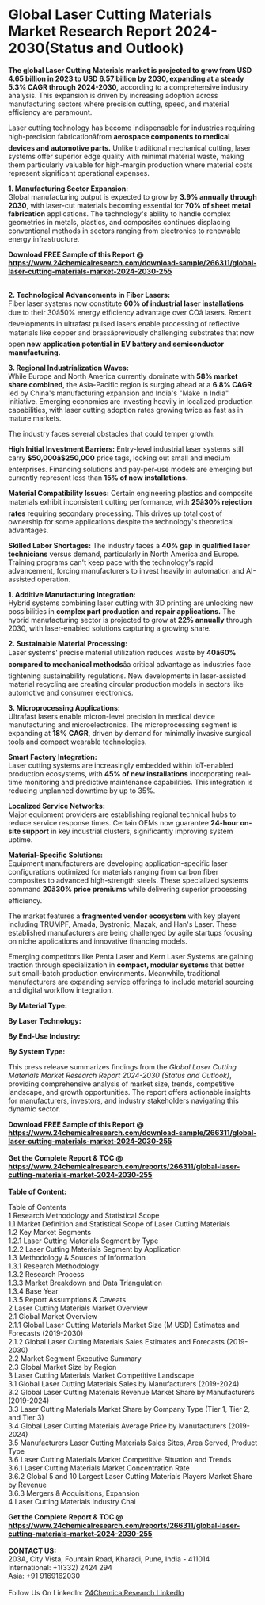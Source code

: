 <h1>Global Laser Cutting Materials Market Research Report 2024-2030(Status and Outlook)</h1><p><strong>The global Laser Cutting Materials market is projected to grow from USD 4.65 billion in 2023 to USD 6.57 billion by 2030, expanding at a steady 5.3% CAGR through 2024-2030,</strong> according to a comprehensive industry analysis. This expansion is driven by increasing adoption across manufacturing sectors where precision cutting, speed, and material efficiency are paramount.</p><p>Laser cutting technology has become indispensable for industries requiring high-precision fabricationâfrom <strong>aerospace components to medical devices and automotive parts.</strong> Unlike traditional mechanical cutting, laser systems offer superior edge quality with minimal material waste, making them particularly valuable for high-margin production where material costs represent significant operational expenses.</p><p><strong>1. Manufacturing Sector Expansion:</strong><br>
Global manufacturing output is expected to grow by <strong>3.9% annually through 2030</strong>, with laser-cut materials becoming essential for <strong>70% of sheet metal fabrication</strong> applications. The technology's ability to handle complex geometries in metals, plastics, and composites continues displacing conventional methods in sectors ranging from electronics to renewable energy infrastructure.</p><div><b>Download FREE Sample of this Report @ 
            <a href="https://www.24chemicalresearch.com/download-sample/266311/global-laser-cutting-materials-market-2024-2030-255">
            https://www.24chemicalresearch.com/download-sample/266311/global-laser-cutting-materials-market-2024-2030-255</a></b></div><br><p><strong>2. Technological Advancements in Fiber Lasers:</strong><br>
Fiber laser systems now constitute <strong>60% of industrial laser installations</strong> due to their 30â50% energy efficiency advantage over COâ lasers. Recent developments in ultrafast pulsed lasers enable processing of reflective materials like copper and brassâpreviously challenging substrates that now open <strong>new application potential in EV battery and semiconductor manufacturing.</strong></p><p><strong>3. Regional Industrialization Waves:</strong><br>
While Europe and North America currently dominate with <strong>58% market share combined</strong>, the Asia-Pacific region is surging ahead at a <strong>6.8% CAGR</strong> led by China's manufacturing expansion and India's "Make in India" initiative. Emerging economies are investing heavily in localized production capabilities, with laser cutting adoption rates growing twice as fast as in mature markets.</p><p>The industry faces several obstacles that could temper growth:</p><p><strong>High Initial Investment Barriers:</strong> Entry-level industrial laser systems still carry <strong>$50,000â$250,000</strong> price tags, locking out small and medium enterprises. Financing solutions and pay-per-use models are emerging but currently represent less than <strong>15% of new installations.</strong></p><p><strong>Material Compatibility Issues:</strong> Certain engineering plastics and composite materials exhibit inconsistent cutting performance, with <strong>25â30% rejection rates</strong> requiring secondary processing. This drives up total cost of ownership for some applications despite the technology's theoretical advantages.</p><p><strong>Skilled Labor Shortages:</strong> The industry faces a <strong>40% gap in qualified laser technicians</strong> versus demand, particularly in North America and Europe. Training programs can't keep pace with the technology's rapid advancement, forcing manufacturers to invest heavily in automation and AI-assisted operation.</p><p><strong>1. Additive Manufacturing Integration:</strong><br>
Hybrid systems combining laser cutting with 3D printing are unlocking new possibilities in <strong>complex part production and repair applications.</strong> The hybrid manufacturing sector is projected to grow at <strong>22% annually</strong> through 2030, with laser-enabled solutions capturing a growing share.</p><p><strong>2. Sustainable Material Processing:</strong><br>
Laser systems' precise material utilization reduces waste by <strong>40â60% compared to mechanical methods</strong>âa critical advantage as industries face tightening sustainability regulations. New developments in laser-assisted material recycling are creating circular production models in sectors like automotive and consumer electronics.</p><p><strong>3. Microprocessing Applications:</strong><br>
Ultrafast lasers enable micron-level precision in medical device manufacturing and microelectronics. The microprocessing segment is expanding at <strong>18% CAGR</strong>, driven by demand for minimally invasive surgical tools and compact wearable technologies.</p><p><strong>Smart Factory Integration:</strong><br>
	Laser cutting systems are increasingly embedded within IoT-enabled production ecosystems, with <strong>45% of new installations</strong> incorporating real-time monitoring and predictive maintenance capabilities. This integration is reducing unplanned downtime by up to 35%.</p><p><strong>Localized Service Networks:</strong><br>
	Major equipment providers are establishing regional technical hubs to reduce service response times. Certain OEMs now guarantee <strong>24-hour on-site support</strong> in key industrial clusters, significantly improving system uptime.</p><p><strong>Material-Specific Solutions:</strong><br>
	Equipment manufacturers are developing application-specific laser configurations optimized for materials ranging from carbon fiber composites to advanced high-strength steels. These specialized systems command <strong>20â30% price premiums</strong> while delivering superior processing efficiency.</p><p>The market features a <strong>fragmented vendor ecosystem</strong> with key players including TRUMPF, Amada, Bystronic, Mazak, and Han's Laser. These established manufacturers are being challenged by agile startups focusing on niche applications and innovative financing models.</p><p>Emerging competitors like Penta Laser and Kern Laser Systems are gaining traction through specialization in <strong>compact, modular systems</strong> that better suit small-batch production environments. Meanwhile, traditional manufacturers are expanding service offerings to include material sourcing and digital workflow integration.</p><p><strong>By Material Type:</strong></p><p><strong>By Laser Technology:</strong></p><p><strong>By End-Use Industry:</strong></p><p><strong>By System Type:</strong></p><p>This press release summarizes findings from the <em>Global Laser Cutting Materials Market Research Report 2024-2030 (Status and Outlook)</em>, providing comprehensive analysis of market size, trends, competitive landscape, and growth opportunities. The report offers actionable insights for manufacturers, investors, and industry stakeholders navigating this dynamic sector.</p><div><b>Download FREE Sample of this Report @ 
            <a href="https://www.24chemicalresearch.com/download-sample/266311/global-laser-cutting-materials-market-2024-2030-255">
            https://www.24chemicalresearch.com/download-sample/266311/global-laser-cutting-materials-market-2024-2030-255</a></b></div><br><div><b>Get the Complete Report & TOC @ 
            <a href="https://www.24chemicalresearch.com/reports/266311/global-laser-cutting-materials-market-2024-2030-255">
            https://www.24chemicalresearch.com/reports/266311/global-laser-cutting-materials-market-2024-2030-255</a></b></div><br>
            <b>Table of Content:</b><p>Table of Contents<br />
1 Research Methodology and Statistical Scope<br />
1.1 Market Definition and Statistical Scope of Laser Cutting Materials<br />
1.2 Key Market Segments<br />
1.2.1 Laser Cutting Materials Segment by Type<br />
1.2.2 Laser Cutting Materials Segment by Application<br />
1.3 Methodology & Sources of Information<br />
1.3.1 Research Methodology<br />
1.3.2 Research Process<br />
1.3.3 Market Breakdown and Data Triangulation<br />
1.3.4 Base Year<br />
1.3.5 Report Assumptions & Caveats<br />
2 Laser Cutting Materials Market Overview<br />
2.1 Global Market Overview<br />
2.1.1 Global Laser Cutting Materials Market Size (M USD) Estimates and Forecasts (2019-2030)<br />
2.1.2 Global Laser Cutting Materials Sales Estimates and Forecasts (2019-2030)<br />
2.2 Market Segment Executive Summary<br />
2.3 Global Market Size by Region<br />
3 Laser Cutting Materials Market Competitive Landscape<br />
3.1 Global Laser Cutting Materials Sales by Manufacturers (2019-2024)<br />
3.2 Global Laser Cutting Materials Revenue Market Share by Manufacturers (2019-2024)<br />
3.3 Laser Cutting Materials Market Share by Company Type (Tier 1, Tier 2, and Tier 3)<br />
3.4 Global Laser Cutting Materials Average Price by Manufacturers (2019-2024)<br />
3.5 Manufacturers Laser Cutting Materials Sales Sites, Area Served, Product Type<br />
3.6 Laser Cutting Materials Market Competitive Situation and Trends<br />
3.6.1 Laser Cutting Materials Market Concentration Rate<br />
3.6.2 Global 5 and 10 Largest Laser Cutting Materials Players Market Share by Revenue<br />
3.6.3 Mergers & Acquisitions, Expansion<br />
4 Laser Cutting Materials Industry Chai</p><div><b>Get the Complete Report & TOC @ 
            <a href="https://www.24chemicalresearch.com/reports/266311/global-laser-cutting-materials-market-2024-2030-255">
            https://www.24chemicalresearch.com/reports/266311/global-laser-cutting-materials-market-2024-2030-255</a></b></div><br><b>CONTACT US:</b><br>
            203A, City Vista, Fountain Road, Kharadi, Pune, India - 411014<br>
            International: +1(332) 2424 294<br>
            Asia: +91 9169162030 <br><br>
            Follow Us On LinkedIn: <a href="https://www.linkedin.com/company/24chemicalresearch/">24ChemicalResearch LinkedIn</a>